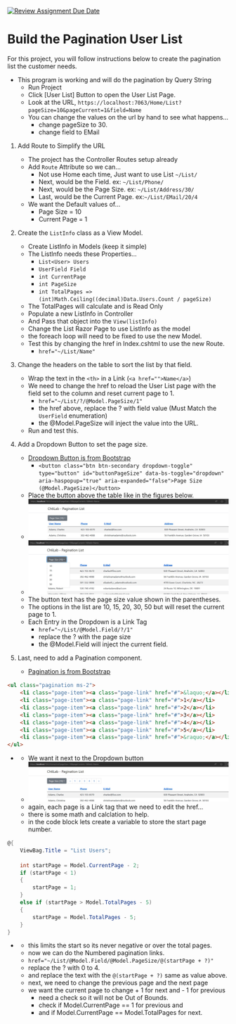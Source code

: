 [![Review Assignment Due Date](https://classroom.github.com/assets/deadline-readme-button-24ddc0f5d75046c5622901739e7c5dd533143b0c8e959d652212380cedb1ea36.svg)](https://classroom.github.com/a/m5Hfza2R)
# Build the Pagination User List
For this project, you will follow instructions below to create the pagination list the customer needs.

- This program is working and will do the pagination by Query String
    - Run Project
    - Click [User List] Button to open the User List Page.
    - Look at the URL, `https://localhost:7063/Home/List?pageSize=10&pageCurrent=1&field=Name`
    - You can change the values on the url by hand to see what happens...
        - change pageSize to 30.
        - change field to EMail

1. Add Route to Simplify the URL
    - The project has the Controller Routes setup already
    - Add `Route` Attribute so we can...
        - Not use Home each time, Just want to use List `~/List/`
        - Next, would be the Field.  ex: `~/List/Phone/`
        - Next, would be the Page Size.  ex: `~/List/Address/30/`
        - Last, would be the Current Page.  ex:`~/List/EMail/20/4`
    - We want the Default values of... 
        - Page Size = 10 
        - Current Page = 1

1. Create the `ListInfo` class as a View Model.
    - Create ListInfo in Models (keep it simple)
    - The ListInfo needs these Properties...
        - `List<User> Users`
        - `UserField Field`
        - `int CurrentPage`
        - `int PageSize`
        - `int TotalPages => (int)Math.Ceiling((decimal)Data.Users.Count / pageSize)`
    - The TotalPages will calculate and is Read Only
    - Populate a new ListInfo in Controller
    - And Pass that object into the `View(listInfo)`
    - Change the List Razor Page to use ListInfo as the model
    - the foreach loop will need to be fixed to use the new Model.
    - Test this by changing the href in Index.cshtml to use the new Route.
        - `href="~/List/Name"`

1. Change the headers on the table to sort the list by that field.
    - Wrap the text in the `<th>` in a Link (`<a href="">Name</a>`)
    - We need to change the href to reload the User List page with the field set to the column and reset current page to 1.
        - `href="~/List/?/@Model.PageSize/1"`
        - the href above, replace the ? with field value (Must Match the `UserField` enumeration)
        - the @Model.PageSize will inject the value into the URL.
    - Run and test this.

1. Add a Dropdown Button to set the page size.
    - [Dropdown Button is from Bootstrap](https://getbootstrap.com/docs/5.3/components/dropdowns/)
        - `<button class="btn btn-secondary dropdown-toggle" type="button" id="buttonPageSize" data-bs-toggle="dropdown"
            aria-haspopup="true" aria-expanded="false">Page Size (@Model.PageSize)</button>`
    - Place the button above the table like in the figures below.
    - ![Figure Ch6_01](./wwwroot/img/Ch6Lab_01.jpg)
    - ![Figure Ch6_02](./wwwroot/img/Ch6Lab_02.jpg)
    - The button text has the page size value shown in the parentheses.
    - The options in the list are 10, 15, 20, 30, 50 but will reset the current page to 1.
    - Each Entry in the Dropdown is a Link Tag
        - `href="~/List/@Model.Field/?/1"`
        - replace the ? with the page size
        - the @Model.Field will inject the current field.

1. Last, need to add a Pagination component.
    - [Pagination is from Bootstrap](https://getbootstrap.com/docs/5.3/components/pagination/)
```html
<ul class="pagination ms-2">
    <li class="page-item"><a class="page-link" href="#">&laquo;</a></li>
    <li class="page-item"><a class="page-link" href="#">1</a></li>
    <li class="page-item"><a class="page-link" href="#">2</a></li>
    <li class="page-item"><a class="page-link" href="#">3</a></li>
    <li class="page-item"><a class="page-link" href="#">4</a></li>
    <li class="page-item"><a class="page-link" href="#">5</a></li>
    <li class="page-item"><a class="page-link" href="#">&raquo;</a></li>
</ul>
```
-   - We want it next to the Dropdown button
    - ![Figure Ch6_03](./wwwroot/img/Ch6Lab_03.jpg)
    - again, each page is a Link tag that we need to edit the href...
    - there is some math and calclation to help.
    - in the code block lets create a variable to store the start page number.
```csharp
@{
    ViewBag.Title = "List Users";

    int startPage = Model.CurrentPage - 2;
    if (startPage < 1)
    {
        startPage = 1;
    }
    else if (startPage > Model.TotalPages - 5)
    {
        startPage = Model.TotalPages - 5;
    }
}
```
-   - this limits the start so its never negative or over the total pages.
    - now we can do the Numbered pagination links.
    - `href="~/List/@Model.Field/@Model.PageSize/@(startPage + ?)"`
    - replace the ? with 0 to 4.
    - and replace the text with the `@(startPage + ?)` same as value above.
    - next, we need to change the previous page and the next page 
    - we want the current page to change + 1 for next and - 1 for previous
        - need a check so it will not be Out of Bounds.
        - check if Model.CurrentPage == 1 for previous and
        - and if Model.CurrentPage == Model.TotalPages for next.
